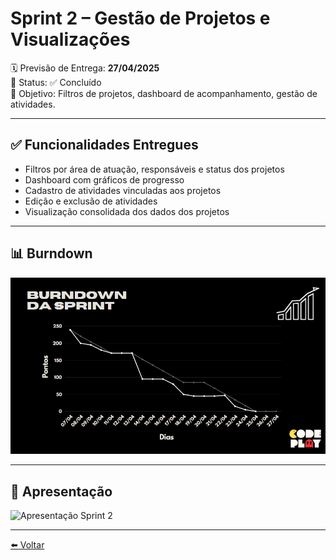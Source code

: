 # Sprint 2 – Gestão de Projetos e Visualizações

🗓 Previsão de Entrega: **27/04/2025**  
📌 Status: ✅ Concluído  
🎯 Objetivo: Filtros de projetos, dashboard de acompanhamento, gestão de atividades.

---

## ✅ Funcionalidades Entregues

- Filtros por área de atuação, responsáveis e status dos projetos
- Dashboard com gráficos de progresso
- Cadastro de atividades vinculadas aos projetos
- Edição e exclusão de atividades
- Visualização consolidada dos dados dos projetos

---

## 📊 Burndown

![Burndown Sprint 2](../assets/images/sprint-2-burndown.jpg)

---

## 🎥 Apresentação

![Apresentação Sprint 2](../assets/gifs/sprint-2-demo.gif)

---

[⬅️ Voltar](https://github.com/CODEPLAY-Fatec/API-ADS-4-Sem-Fatec)
